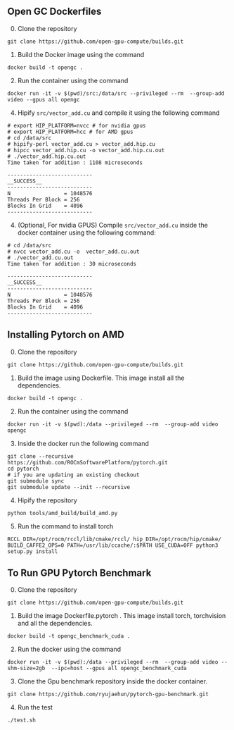 ## Open GC Dockerfiles


0. Clone the repository
```
git clone https://github.com/open-gpu-compute/builds.git
```
1. Build the Docker image using the command
```
docker build -t opengc .
```
2. Run the container using the command 
```
docker run -it -v $(pwd)/src:/data/src --privileged --rm  --group-add video --gpus all opengc
```
4. Hipify `src/vector_add.cu` and compile it using the following command
```
# export HIP_PLATFORM=nvcc # for nvidia gpus
# export HIP_PLATFORM=hcc # for AMD gpus
# cd /data/src
# hipify-perl vector_add.cu > vector_add.hip.cu
# hipcc vector_add.hip.cu -o vector_add.hip.cu.out
# ./vector_add.hip.cu.out
Time taken for addition : 1108 microseconds

---------------------------
__SUCCESS__
---------------------------
N                 = 1048576
Threads Per Block = 256
Blocks In Grid    = 4096
---------------------------
```
4. (Optional, For nvidia GPUS) Compile `src/vector_add.cu` inside the docker container using the following command:
```
# cd /data/src
# nvcc vector_add.cu -o  vector_add.cu.out
# ./vector_add.cu.out
Time taken for addition : 30 microseconds

---------------------------
__SUCCESS__
---------------------------
N                 = 1048576
Threads Per Block = 256
Blocks In Grid    = 4096
---------------------------
```

## Installing Pytorch on AMD 

0. Clone the repository
```
git clone https://github.com/open-gpu-compute/builds.git
```
1. Build the image using Dockerfile. This image  install all the dependencies. 
```
docker build -t opengc .
```
2. Run the container using the command 
```
docker run -it -v $(pwd):/data --privileged --rm  --group-add video  opengc
```
3. Inside the docker run the following command 
```
git clone --recursive https://github.com/ROCmSoftwarePlatform/pytorch.git
cd pytorch
# if you are updating an existing checkout
git submodule sync
git submodule update --init --recursive
```
4. Hipify the repository
```
python tools/amd_build/build_amd.py
```
5. Run the command to install torch
```
RCCL_DIR=/opt/rocm/rccl/lib/cmake/rccl/ hip_DIR=/opt/rocm/hip/cmake/  BUILD_CAFFE2_OPS=0 PATH=/usr/lib/ccache/:$PATH USE_CUDA=OFF python3 setup.py install
```


## To Run GPU Pytorch Benchmark

0. Clone the repository
```
git clone https://github.com/open-gpu-compute/builds.git
```
1. Build the image Dockerfile.pytorch . This image install torch, torchvision and  all the dependencies. 
```
docker build -t opengc_benchmark_cuda .
```
2. Run the docker using the command 
```
docker run -it -v $(pwd):/data --privileged --rm  --group-add video --shm-size=2gb  --ipc=host --gpus all opengc_benchmark_cuda
```
3. Clone the Gpu benchmark repository inside the docker container.
```
git clone https://github.com/ryujaehun/pytorch-gpu-benchmark.git
```
4. Run the test
```
./test.sh
```
